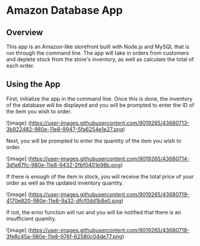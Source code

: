 # Amazon Database App 


## Overview

This app is an Amazon-like storefront built with Node.js and MySQL that is run through the command line. The app will take in orders from customers and deplete stock from the store's inventory, as well as calculate the total of each order. 


## Using the App

First, initialize the app in the command line. Once this is done, the inventory of the database will be displayed and you will be prompted to enter the ID of the item you wish to order.

![image]
(https://user-images.githubusercontent.com/9019265/43680713-3b922482-980e-11e8-9947-5fa6254e1e27.png)

Next, you will be prompted to enter the quantity of the item you wish to order. 

![image]
(https://user-images.githubusercontent.com/9019265/43680714-3d1e67fc-980e-11e8-9432-2fbf0401e98b.png)

If there is enough of the item in stock, you will receive the total price of your order as well as the updated inventory quantity.

![image]
(https://user-images.githubusercontent.com/9019265/43680719-4170e820-980e-11e8-9a32-dfcf0dd1b8e0.png)

If not, the error function will run and you will be notified that there is an insufficient quantity.

![image]
(https://user-images.githubusercontent.com/9019265/43680718-3fe8c45a-980e-11e8-976f-62580c04de77.png)
